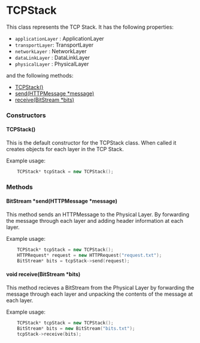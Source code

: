 # TCPStack

This class represents the TCP Stack. It has the following properties:

 - `applicationLayer` : ApplicationLayer
 - `transportLayer`: TransportLayer
 - `networkLayer` : NetworkLayer
 - `dataLinkLayer` : DataLinkLayer
 - `physicalLayer` : PhysicalLayer

and the following methods:

- [TCPStack()](#TCPStack)
- [send(HTTPMessage *message)](#BitStream-sendHTTPMessage-message)
- [receive(BitStream *bits)](#void-receiveBitStream-bits)

### Constructors

#### TCPStack()

This is the default constructor for the TCPStack class. When called it creates objects for each layer in the TCP Stack.
 
Example usage:
```cpp
    TCPStack* tcpStack = new TCPStack();
```

### Methods

#### BitStream *send(HTTPMessage *message)

This method sends an HTTPMessage to the Physical Layer. By forwarding the message 
through each layer and adding header information at each layer.
 
Example usage:
```cpp
    TCPStack* tcpStack = new TCPStack();
    HTTPRequest* request = new HTTPRequest("request.txt");
    BitStream* bits = tcpStack->send(request);
```

#### void receive(BitStream *bits)

This method recieves a BitStream from the Physical Layer by forwarding the message 
through each layer and unpacking the contents of the message at each layer. 
 
Example usage:
```cpp
    TCPStack* tcpStack = new TCPStack();
    BitStream* bits = new BitStream("bits.txt");
    tcpStack->receive(bits);
```